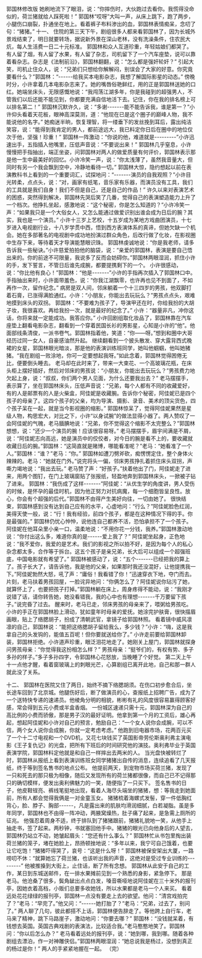 郭国林修改版
   她刷地流下了眼泪，说：“你摔伤时，大伙跑过去看你。我慌得没命似的，荷兰猪就给人踩死啦！”     郭国林“哎呀”大叫一声，从床上跳下，跑了两步，小腿伤口崩裂，扑通坐在地上。看着裤子布料渗出的血，郭国林表情痴呆，念叨了句：“猪猪。”        十一、    住院的第三天下午，剧组很多人都来看郭国林了，因为长城外景戏结束了，明日就要转场，据说新外景在深山老林，没有洗澡条件，住农民大炕，每人生活费一日二十元标准。      郭国林和众人互道珍重，年轻姑娘们都哭了。有人留了烟，有人留了水果，有人留了杂志，司机留下了一个汽车座垫，说可以靠着看杂志。杂志是《法制前沿》，郭国林翻翻，说：“怎么都是强奸轮奸？”      引起大笑，司机止住众人，说：“兄弟们只想给你解解闷，别误会了大家的好意。你究竟要看什么？”郭国林：“------给我买本电影杂志，我想了解国际影星的动态。”      傍晚时分，小许拿着几本电影杂志来了。她的嘴唇俗艳鲜红，用的正是郭国林送她的口红。她端坐床头，无限感慨地说：“我闯荡江湖多年，你是我碰到的超强男人，不管我们以后还能不能见到，你都要充满自信地活下去。记住，你在我的排名榜上可以排名第二！”      郭国林沉默许久，说：“多谢-------能不能告诉我，谁是第一？”小许仰头看着天花板，眼神高深莫测，道：“他现在已是这个圈子的巅峰人物，我不能说他的名字。”      她痴迷半晌，恢复理智，将一缕垂下的发丝挽到耳后，露出纯洁笑容，说：“能得到我肯定的男人，都前途远大，我已料定你日后在圈中的地位仅次于他，坚强！珍重！”      郭国林一阵激动：“你说的他，难道就是---------”小许迅速出手，五指插入他嘴里，压低声音说：“不要说出来！”      郭国林几乎窒息，小许慢慢把手指抽出，端正坐姿，问郭国林对两人的做爱质量有何评价，郭国林表示那是他一生中最美好的回忆。小许冷笑一声，说：“你太浅薄了，虽然我音量大，但同时有另一个我会飘到空中，冷静地看待一切。”      郭国林大惊，隐约想起以前在表演教科书上看到的一个重要词汇，试探地问：“-------演员的自我观照？”小许目光转柔，点点头，说：“对，画家有纸笔，音乐家有乐器，而演员没有工具，我们的工具就是我们自身！我们不但是自己，还是自己的作品！”      许久以来对表演艺术的困惑，突然得到解决，郭国林先哭后笑了几番，觉得自己的表演塑造能力上升了一个档次。他挣扎坐起，感激地说：“这个秘密，你是怎么知道的？”小许冷笑一声：“如果我只是一个大俗女人，又怎么能通过做爱识别出谁会成为日后的腕？其实，我也是一个演员。”      小许十三岁上艺校，十五岁成为某地方戏曲团演员，十七岁进入电视剧行业，十八岁学贯中西，悟到西方表演体系的真谛，但她欠缺一个机会。她在多部著名的电视剧中成功地扮演过群众角色，后改行做了化妆，在影视圈中生存下来，等待着天才导演能慧眼识珠。      郭国林虔诚地说：“你是我老师，请多告诉我一些秘诀。”小许慈爱拍拍他的脑袋，说：“亲爱的郭国林，表演是要自己悟出来的。你的前途不可限量，我说多了反而会妨碍你。”郭国林两眼湿润，抓住小许的手，发下誓言，不管日后谁先成腕，都要提携剩下的一个。      小许很感动，说：“你比他有良心！”郭国林：“他是-------”小许的手指再次插入了郭国林口中。手指抽出来时，小许面带羞色，说：“你我江湖飘零，也许再也见不到面了，不如再作一次，留作纪念。”      病房是双人间，邻床躺着一个十三四岁的男孩，他双脚打着石膏，已涨得满脸通红。小许：“小朋友，你能出去玩玩么？”男孩点点头，艰难地摸到床头的双拐。      郭国林：“不要难为孩子了，导演甲还在时，你给我扮的大胡子妆，我很喜欢。再给我扮一次，就是最好的纪念了。”      小许：“器量非凡，冲你这话，你将来就一定能成功。我答应你。”     小许回剧组取化妆品了，郭国林靠在汽车座垫上翻看电影杂志，翻看到一个穿着民国长衫的男影星，心知是小许的“他”。他面部线条清俊，一派书卷气。郭国林指着他，笑道：“你——呀。”想到和圈中大哥经历过同一女人，自豪感油然升起。      继续翻看到一个披头散发、穿大露背西式晚裙的女星，郭国林眼光暗淡，那是他的表演训练班同学，她叫他蝈蝈，他叫她猪猪。“我在剧组一败涂地，你可一定要想起我呀。”如此念着，郭国林觉得困倦无比，便要倒头睡去。      老马却在此时来了，带来一大束花、一个高玻璃花瓶，在床头柜上摆好插好，然后对邻床的男孩说：“小朋友，你能出去玩玩么？”男孩费力地欠起上身，说：“叔叔，你们两个男人见面，为什么还要我出去？”      老马摆摆手，表示算了，坐在郭国林床头，压低声音说：“兄弟，每个人都有不同的收藏爱好，有的人是邮票有的人是火柴盒，阿佳妮是收藏腕。告诉你个秘密，阿佳妮已是四个孩子的母亲了。这四个孩子的父亲，均为导演、摄影、录音、美术的顶尖货色，四个孩子呆在一起，就是当今影视圈的缩影。”      郭国林惊呆了，觉得阿佳妮果然是星级人物，构思宏大，对比之下，小许“以身试腕”的做法显得小器了。两人赞叹了一会阿佳妮的气魄，老马腼腆地说：“兄弟，你不觉得这个缩影不太完整么？”郭国林想想，说：“还少一个演员的腕！应该很容易呀。”      老马摆摆手，眉宇间满是不屑，说：“阿佳妮志向高远，她是演员中的佼佼者，对今日的腕是看不上的，要收藏就收藏日后的腕。”郭国林：“这简直就是赌博，哪能看准呢？”老马：“她看准了一个人。”郭国林：“谁？”老马：“你。”      郭国林如遭刀劈斧砍，痴愣愣定住，整个身体火辣辣的。老马：“她就在门外。”说完将头一偏，邻床男孩挣扎着抓住床头双拐，声嘶力竭地说：“我出去玩。”      老马赞了声：“好孩子。”扶着他出了门，阿佳妮走了进来，用两个图钉，在门上玻璃窗贴了张报纸，轻盈地奔到郭国林床头，一掀被子钻了进来。      郭国林：“我伤成了这样-------”阿佳妮：“从优生学的角度讲，男人受伤的时候，是怀孕的最佳时机，因为他正努力对抗病魔，每一个细胞皆呈良性。放心，你会有个超强的后代。”郭国林不由得产生美好向往，一切由她了。      很快结束，郭国林感到没有达到自己应有的水平，心虚地问：“行么？”阿佳妮脸色红润，美得天使一般，说：“行！我有经验，前四个孩子，都是在这种情况下得的手。你是最强的。”      郭国林仍忧心忡忡，说他连自己都养不活，恐怕承担不了一个孩子。阿佳妮在他耳朵里小亲一口，温柔地说：“不用你花一分钱，我养。”郭国林激动地说：“你付出这么多，难道你真的是------爱上我了？”     阿佳妮坐起身，正色地说：“我不爱你，我爱的是艺术。我们的影视之所以拍不好，是因为每个人的私心杂念都太多，合作等于拆台。这五个孩子是亲兄弟，长大后可以组成一个超强班底，中国电影就有希望了。”     郭国林被感动了，说：“五个-------已经把我的算上了。孩子长大了，请告诉他，我是他的父亲，如果那时我还没混好，让他提携我一下。”阿佳妮勃然大怒，吼了声：“庸俗！我看错了你！”迅速穿衣下地，夺门而去。      片刻，老马扶着男孩回屋，一脸诧异地问：“你俩怎么了？阿佳妮说你玷污了她，就算怀上了，也要把孩子打掉。”郭国林躺在床上，周身疼得不能动，说：“我刚才说错了话，请你转告她，她没看错我，我的心中也有理想-------千万要留下孩子。”说完昏了过去。      醒来时，老马已走，邻床男孩的母亲来了，喂粥给男孩吃。小许的手正在郭国林脸上滑动，犹如童年时母亲的爱抚。她涂完护肤膏，很快描眉画眼，贴上了络腮胡子，扮成了清朝武官，拿镜子给郭国林照。      看着镜中威风凛凛的自己，郭国林说：“能把这络腮胡子留给我么，多少钱？”小许：“嗨，这是我拿自己的头发钩的，能值五百呢！但你要就送给你了。”     小许走前要给郭国林卸装，郭国林拒绝。小许道声珍重，眼泛泪花地走了。她刚关上屋门，郭国林就探身问男孩母亲：“你觉得我这扮相怎么样？”     男孩母亲：“挺爷们的，有权有势、多子多孙的样子。”多子多孙四字，令郭国林心花怒放，当晚睡了个好觉。      第二天上午十一点他才醒，看着窗玻璃上的刺眼光芒，心算剧组已离开此地，自己和那一群人就此没了关系。
 
十二、     郭国林在医院又住了两日，始终不摘下络腮胡须。在伤口初步愈合后，坐长途车回到了北京城。他腿伤好后，断了做演员的心，查报纸上招聘广告，成为了一个送特快专递的速递员。他棱角分明的相貌，彬彬有礼的风度很容易赢得顾客好感，常会得到五元小费或半盒香烟。       一份城区速递只需十元，郭国林深为自己的高比例的小费而骄傲，那是男子汉的最好证明。他拿到第一个月的工资后，雄心再起，想起阿佳妮和小许对自己的预言，勉励自己：“一个女人说你会成腕，可以不信，两个女人说你会成腕，你就一定考虑考虑。”       他跑到旧电器市场，花两百元买了一个十二寸电视和一个DVD机，又花七块钱买了英国影帝劳伦斯奥利弗主演电影《王子复仇记》的光盘，把所有下班后的时间研究他的演技。奥利弗毕业于英国表演学院，郭国林料定他就是和自己一样摔出去两米的人。       当光盘快被转烂了时，郭国林从报纸上看到表演训练班女同学猪猪出自传的消息，连续追看了几天报纸，终于等到签名售书的地点公布。       他提前两天，到宠物市场买荷兰猪，发现了一只和死去的那只极为相像，随后又发现所有的荷兰猪都很像，而自己已不记得那只的确切模样，便发出奥利佛魅力的一笑，随便指了一只买下。       签名售书的日子，他皮鞋锃亮、裤线笔挺地出现，看着人海尽头端坐的猪猪，想：等我走到她面前，所有人都会觉得我俩是一对金童玉女。      猪猪梳着海螺式发髻，穿一件低胸红背心，脸、脖子、胸部------，凡是露出来的肌肤均滑润细腻，白若凝脂。虽是多年同学，郭国林也不由得一阵冲动，两腋窝燥热，肚子痛了起来，是急需上厕所的征兆。      他强忍着周身不适，终于排队到了猪猪跟前，猪猪礼貌地一笑，从他手上抽走书，签了起来。两秒钟，书就塞回他手中。猪猪的眼光已向他身后的人望去，郭国林仍站立不动，她皱起眉头：“您还有什么事么？”      郭国林忙从书包里掏出装荷兰猪的笼子，堵在她脸上，昂扬顿挫地说：“多年以来，我宁可自己饿着，也要让它吃饱！”猪猪吓得哭了，哀号：“这是什么呀！”      郭国林被保安架出大厦，一路唠叨不休：“就算她忘了荷兰猪，也该听出我的声音，这绝对是受过专业训练的---------”      他被推搡到大街上，止住话，断了所有念想。     郭国林从此安于自己的工作，某日到东城送邮件，在一排水果摊前见到一个熟悉的身影，紧急停下。      那是老马。他沧桑了很多，鬓角龇出点点白发，嗓音嘶哑地说阿佳妮在三十米外的报刊亭，因她衣着高档，小贩们总要多收她钱，所以水果都是老马一个人来买。      看着远处花花绿绿的报刊亭，郭国林一点没有要走上去的欲望。他问：“清宫戏拍完了？”老马：“早完了。”他又问：“------她打胎了？”老马：“兄弟，过去了，别问了。”       两人聊了几句，彼此都搭不上话，郭国林便告辞走了。等他跨上自行车，老马来了精神，跳下马路崖子，激动地问：“你要去哪？”       郭国林：“没钱就呆着，有钱想去英国。英国古典戏剧的表演法，比较适合我。”老马憨憨地笑了。郭国林问：“你以后怎么办？”       老马看着远处的报刊亭，说：“她到哪，我到哪。随着各种剧组去漂泊，作一对神雕侠侣。”郭国林两眼湿润：“她总说我是杨过，没想到真正的杨过是你！”       两人的手紧紧地握在一起。 （完）
